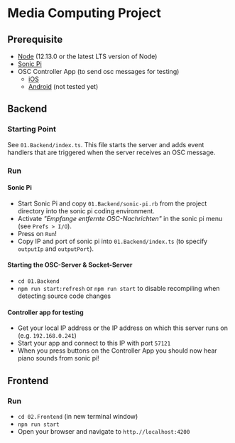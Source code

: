 # Media Computing Project

## Prerequisite
- [Node](https://nodejs.org/en/) (12.13.0 or the latest LTS version of Node)
- [Sonic Pi](https://sonic-pi.net/)
- OSC Controller App (to send osc messages for testing)
    - [iOS](https://apps.apple.com/us/app/clean-osc/id1235192209)
    - [Android](https://play.google.com/store/apps/details?id=com.ffsmultimedia.osccontroller&hl=en) (not tested yet)
    
## Backend
### Starting Point
See `01.Backend/index.ts`. This file starts the server and adds event handlers that are triggered when the server receives an OSC message. 
   
### Run
#### Sonic Pi
- Start Sonic Pi and copy `01.Backend/sonic-pi.rb` from the project directory into the sonic pi coding environment.
- Activate _"Empfange entfernte OSC-Nachrichten"_ in the sonic pi menu (see `Prefs > I/O`).
- Press on `Run`!
- Copy IP and port of sonic pi into `01.Backend/index.ts` (to specify `outputIp` and `outputPort`).
  
#### Starting the OSC-Server & Socket-Server
- `cd 01.Backend`
- `npm run start:refresh` or `npm run start` to disable recompiling when detecting source code changes

#### Controller app for testing
- Get your local IP address or the IP address on which this server runs on (e.g. `192.168.0.241`)
- Start your app and connect to this IP with port `57121`
- When you press buttons on the Controller App you should now hear piano sounds from sonic pi!

## Frontend
### Run
- `cd 02.Frontend` (in new terminal window)
- `npn run start`
- Open your browser and navigate to `http.//localhost:4200`
